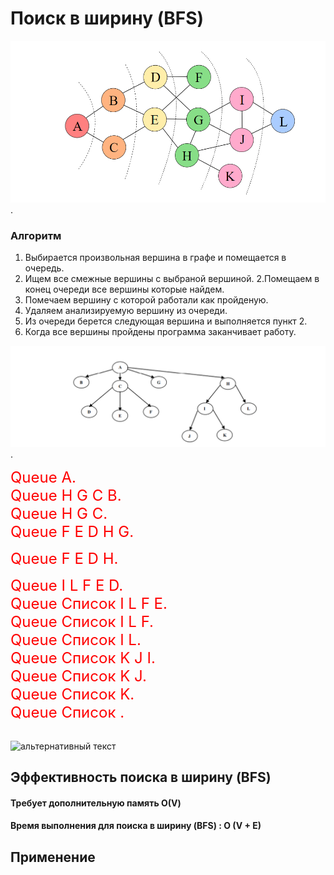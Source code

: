 # Поиск в ширину (BFS)
[Поиск в ширину также называют обходом — так же, как поиск в глубину и все другие обходы, он посещает все вершины графа по одному разу, только в другом порядке: по увеличению расстояния до начальной вершины. То есть приоритет посещения получают соседние вершины из графа по отношению обрабатываемой вершины.
Это напоминает волну.
Из рисунка видно порядок посещения вершин. 
Каждыый уровень посещения окрашен в разный цвет. После вершины A идут соседние вершины B и C . Затем посещаются вершины D и E. И так далее.]: #
![](../img/BFS.jpg).
### Алгоритм
1. Выбирается произвольная вершина в графе и помещается в очередь.
2. Ищем все смежные вершины с выбраной вершиной.
2.Помещаем в конец очереди все  вершины которые найдем.
3. Помечаем вершину с которой работали как пройденую.
4. Удаляем анализируемую вершину из очереди.
5. Из очереди берется следующая вершина и выполняется пункт 2.
6. Когда все вершины пройдены программа заканчивает работу.

[ Алгоритм
1.Выбирается произвольная вершина в графе и помещается в очередь.
2.Ищем все смежные вершины с выбраной вершиной.
2.Помещаем в конец очереди все  вершины которые найдем.
3.Помечаем вершину с которой работали как пройденую.
4.Удаляем анализируемую вершину из очереди.
5.Из очереди берется следующая вершина и выполняется пункт 2.
6.Когда все вершины пройдены программа заканчивает работу.]: #

![](../img/Graf.PNG).

[В итоге, когда очередь опустеет, мы по одному разу обойдём все достижимые вершины, причём до каждой дойдём кратчайшим путём. Длины кратчайших путей можно посчитать, если завести для них отдельный массив 𝑑 и при добавлении в очередь пересчитывать по правилу d = в + 1.
 Также можно компактно сохранить дополнительную информацию для восстановления самих путей, заведя массив «предков», в котором для каждой вершины хранится номер вершины из которой мы в неё попали.]: #

[Этот вид обхода соответствует прохождению узлов в горизонтальном
порядке (слева направо), в соответствии с матрицей смежности в порядке возрастания длины пути от корня к вершине. Начнем обход в ширину графа
, начиная с вершины А, – A B C G H D E F I L J K. Применяется как для неориентированный графов так и для
Ориентированных
То есть сначала заходим в вершину А заносим ее в список.]: #

<font color="red" size="5">
Queue А.
</font> <br> 

[Смотрим какие вершины по отношению вершины А являются смежными.Это вершины  H G C B. Помечаем вершину А как пройденую и удаляем ее из списка.
Заносим в список вершины B C G H.]: #  

<font color="red" size="5">
 Queue  H G C B. 
</font><br>

[Затем начиная с вершыны В она самая левая ищем ей смежные вершины. Смежных вершин для вершины В нет. Помечаем вершину В пройденой , удаляем ее из списка и переходим к вершине С.]: #

<font color="red" size="5">
Queue   H G C. 
</font><br>

  [У вершины С есть 3 смежные вершины D E F. Заносим их в конец списка и помечаеи вершину С пройденой. Выталкиваем ее из списка.]: #

  <font color="red" size="5">
  Queue F E D H G.
  </font><br>

[На очереди вершина G . У вершыны G нет смежных вершин. Помечаем ее как пройденую и выталкиваем из списка.]: #
 <font color="red" size="5">
  Queue F E D H.
  </font><br>

[Переходим к вершине H. У вершины H 2 смежные вершины. Заносим их в список.А вершину H помечаем как пройденую и удаляем из списка.]: # 

 <font color="red" size="5">
  Queue I L F E D.
  </font><br>

[И так далее:]: #

<font color="red" size="5">
Queue Список I L F E. <br>
Queue Список I L F.  <br>   
Queue Список I L.<br>
Queue Список K J I.<br>
Queue Список K J.<br>
Queue Список K.<br>
Queue Список .<br>
</font>

[Для реализации обхода графа в ширину используется структура
очереди, в которой должны временно храниться вершины, имеющие
смежные вершины на более низком уровне, чтобы на более низком уровне
вершины также можно было бы обрабатывать слева направо.
Просто подумайте, сколько всего нам нужно для выполнения поиска в ширину (BFS).Очередь, длина которой должна соответствовать количеству Вершин.
Граф, в котором должны храниться вершины.
Связанный список для хранения смежных вершин, количество которых не должно превышать количество вершин.
Итак, максимально необходимым пространством будет длина Вершин.
Чтобы запустить поиск в ширину, нам нужно просканировать вершины, а также ребра.Это происходит приблизительно так:]: #

<br>

![альтернативный текст](https://media.tproger.ru/uploads/2017/08/ezgif.com-video-to-gif-6.gif)



## Эффективность поиска в ширину (BFS)

[Эффективность
Плюсы:
Простота реализации, так как BFS является одним из наиболее простых алгоритмов обхода графа.
Удобство нахождения связанных компонентов, так как BFS сначала перебирает все доступные вершины и только потом переходит на следующий уровень, то таким образом можно найти всё вершины достижимые от заданной точки.
Гарантирует нахождения кратчайшего пути в невзвешенном графе.
Минусы:
Требует дополнительную память, так как нужно хранить порядок обхода вершин. Соответсвенно алгоритм требует по памяти О(V), где V — количество вершин в графе.
Время выполнения для поиска в ширину (BFS) : O (V + E)
E — количество ребер .
Алгоритм бесполезен для графов с отрицательными весами, там как BFS не учитывает вес ребра.
Не способен генерировать оптимальный путь для взвешенных графов. Путь может быть найден, но не факт, что он будет оптимальным.]: #

#### Требует дополнительную память О(V)
#### Время выполнения для поиска в ширину (BFS) : O (V + E)

## Применение

[Поиск в ширину может применяться для решения задач, связанных с теорией графов:
Волновой алгоритм поиска пути в лабиринте
Волновая трассировка печатных плат
Поиск компонент связности в графе
Поиск кратчайшего пути между двумя узлами невзвешенного графа
Поиск в пространстве состояний: нахождение решения задачи с наименьшим числом ходов, если каждое состояние системы можно представить вершиной графа, а переходы из одного состояния в другое — рёбрами графа
Нахождение кратчайшего цикла в ориентированном невзвешенном графе
Нахождение всех вершин и рёбер, лежащих на каком-либо кратчайшем пути между двумя вершинами 
𝑎 и 𝑏
Поиск увеличивающего пути в алгоритме Форда-Фалкерсона (алгоритм Эдмондса-Карпа)]: #
